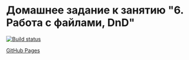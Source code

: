 # Домашнее задание к занятию "6. Работа с файлами, DnD"

[![Build status](https://ci.appveyor.com/api/projects/status/8wf75632hgn5aikl?svg=true)](https://ci.appveyor.com/project/edelsid/dnd)

[GitHub Pages](https://edelsid.github.io/dnd/)